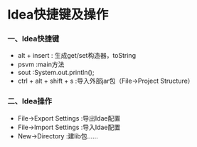 # Idea快捷键及操作

### 一、Idea快捷键
* alt + insert : 生成get/set构造器，toString
* psvm :main方法
* sout :System.out.println();
* ctrl + alt + shift + s :导入外部jar包（File->Project Structure）


### 二、Idea操作

* File->Export Settings :导出Idae配置
* File->Import Settings :导入Idae配置
* New->Directory :建lib包......
